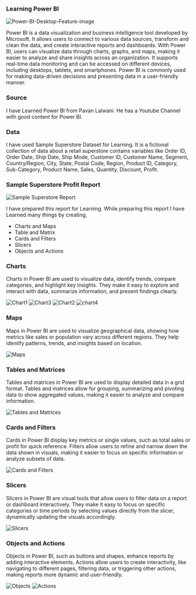 ### Learning Power BI

![Power-BI-Desktop-Feature-image](https://github.com/user-attachments/assets/58043b4c-224c-40f7-bd7f-cb57b3d3901a)

Power BI is a data visualization and business intelligence tool developed by Microsoft. It allows users to connect to various data sources, transform and clean the data, and create interactive reports and dashboards. With Power BI, users can visualize data through charts, graphs, and maps, making it easier to analyze and share insights across an organization. It supports real-time data monitoring and can be accessed on different devices, including desktops, tablets, and smartphones. Power BI is commonly used for making data-driven decisions and presenting data in a user-friendly manner.

### Source

I have Learned Power BI from Pavan Lalwani. He has a Youtube Channel with good content for Power BI.

### Data

I have used Sample Superstore Dataset for Learning. It is a fictional collection of data about a retail superstore contains variables like Order ID, Order Date, Ship Date, Ship Mode, Customer ID, Customer Name, Segment, Country/Region, City, State, Postal Code, Region, Product ID, Category, Sub-Category, Product Name, Sales, Quantity, Discount, Profit.

### Sample Superstore Profit Report

![Sample Superstore Report](https://github.com/user-attachments/assets/0de77ca8-a377-41db-b9df-168c0bdc8cdc)

I have prepared this report for Learning. While preparing this report I have Learned many things by creating,
- Charts and Maps
- Table and Matrix
- Cards and Filters
- Slicers
- Objects and Actions

### Charts

Charts in Power BI are used to visualize data, identify trends, compare categories, and highlight key insights. They make it easy to explore and interact with data, summarize information, and present findings clearly.

![Chart1](https://github.com/user-attachments/assets/74bca3a5-7f3e-45fc-82b9-06b8e51745a0)
![Chart3](https://github.com/user-attachments/assets/9c88e9dc-c849-4ce8-8076-871b097e24ad)
![Chart2](https://github.com/user-attachments/assets/2eb46671-c0be-4d52-bbc6-dd9090ee6167)
![chart4](https://github.com/user-attachments/assets/377da6dc-5233-4744-80e4-02903086dfaa)

### Maps

Maps in Power BI are used to visualize geographical data, showing how metrics like sales or population vary across different regions. They help identify patterns, trends, and insights based on location.

![Maps](https://github.com/user-attachments/assets/c0c5cea0-61ff-488f-8510-2086cb1512a1)

### Tables and Matrices

Tables and matrices in Power BI are used to display detailed data in a grid format. Tables and matrices allow for grouping, summarizing and pivoting data to show aggregated values, making it easier to analyze and compare information.

![Tables and Matrices](https://github.com/user-attachments/assets/4dc7dc4f-a37f-44e6-a330-0741f1904e35)

### Cards and Filters

Cards in Power BI display key metrics or single values, such as total sales or profit for quick reference. Filters allow users to refine and narrow down the data shown in visuals, making it easier to focus on specific information or analyze subsets of data.

![Cards and Filters](https://github.com/user-attachments/assets/2f20f658-b5bf-4a7c-8e13-02b6a6965283)

### Slicers

Slicers in Power BI are visual tools that allow users to filter data on a report or dashboard interactively. They make it easy to focus on specific categories or time periods by selecting values directly from the slicer, dynamically updating the visuals accordingly.

![Slicers](https://github.com/user-attachments/assets/7771347a-c991-4290-9bcf-df9127cd756a)

### Objects and Actions

Objects in Power BI, such as buttons and shapes, enhance reports by adding interactive elements. Actions allow users to create interactivity, like navigating to different pages, filtering data, or triggering other actions, making reports more dynamic and user-friendly.

![Objects](https://github.com/user-attachments/assets/58882f40-d5e8-4a39-af55-3adafd9119fb)
![Actions](https://github.com/user-attachments/assets/e029b57a-e6ea-47aa-be0c-2a7a2742bd85)
